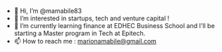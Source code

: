 - 👋 Hi, I’m @mamabile83
- 👀 I’m interested in startups, tech and venture capital !
- 🌱 I’m currently learning finance at EDHEC Business School and I'll be starting a Master program in Tech at Epitech.
- 📫 How to reach me : marionamabile@gmail.com

